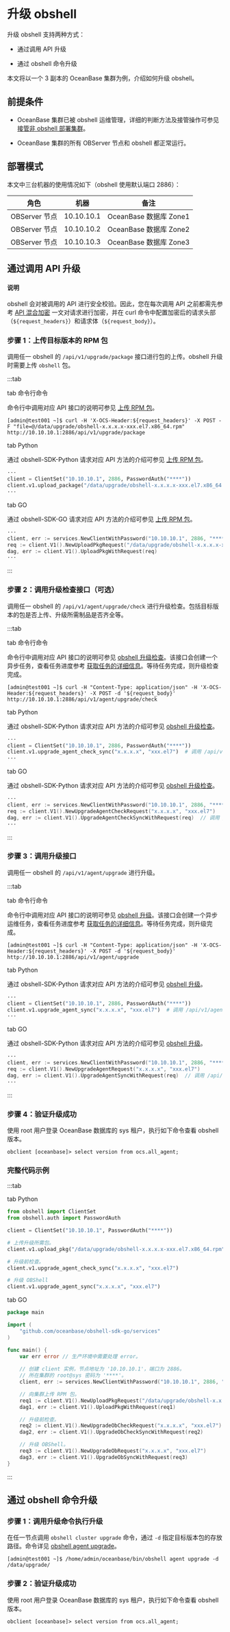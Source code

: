 # 升级 obshell

升级 obshell 支持两种方式：

- 通过调用 API 升级

- 通过 obshell 命令升级

本文将以一个 3 副本的 OceanBase 集群为例，介绍如何升级 obshell。

## 前提条件

- OceanBase 集群已被 obshell 运维管理，详细的判断方法及接管操作可参见 [接管非 obshell 部署集群](300.take-over-non-obshell-deployed-clusters.md)。

- OceanBase 集群的所有 OBServer 节点和 obshell 都正常运行。

## 部署模式

本文中三台机器的使用情况如下（obshell 使用默认端口 2886）：

| 角色 | 机器 | 备注 |
| --- | --- | --- |
| OBServer 节点 | 10.10.10.1 | OceanBase 数据库 Zone1 |
| OBServer 节点 | 10.10.10.2 | OceanBase 数据库 Zone2 |
| OBServer 节点 | 10.10.10.3 | OceanBase 数据库 Zone3 |

## 通过调用 API 升级

<main id="notice" type='explain'>
  <h4>说明</h4>
  <p>obshell 会对被调用的 API 进行安全校验。因此，您在每次调用 API 之前都需先参考 <a href='../400.obshell-api-reference/200.api-hybrid-encryption.md'>API 混合加密</a> 一文对请求进行加密，并在 curl 命令中配置加密后的请求头部（<code>${request_headers}</code>）和请求体（<code>${request_body}</code>）。</p>
</main>

### 步骤 1：上传目标版本的 RPM 包

调用任一 obshell 的 `/api/v1/upgrade/package` 接口进行包的上传。obshell 升级时需要上传 `obshell` 包。

:::tab

tab 命令行命令

命令行中调用对应 API 接口的说明可参见 [上传 RPM 包](../400.obshell-api-reference/900.upload-rpm.md)。

```shell
[admin@test001 ~]$ curl -H 'X-OCS-Header:${request_headers}' -X POST -F "file=@/data/upgrade/obshell-x.x.x.x-xxx.el7.x86_64.rpm" http://10.10.10.1:2886/api/v1/upgrade/package
```

tab Python

通过 obshell-SDK-Python 请求对应 API 方法的介绍可参见 [上传 RPM 包](../500.obshell-sdk-reference/100.python/900.upload-rpm-of-python.md)。

```python
···
client = ClientSet("10.10.10.1", 2886, PasswordAuth("****"))
client.v1.upload_package("/data/upgrade/obshell-x.x.x.x-xxx.el7.x86_64.rpm")  # 调用 /api/v1/upgrade/package
···
```

tab GO

通过 obshell-SDK-GO 请求对应 API 方法的介绍可参见 [上传 RPM 包](../500.obshell-sdk-reference/200.go/900.upload-rpm-of-go.md)。

```go
···
client, err := services.NewClientWithPassword("10.10.10.1", 2886, "****")
req := client.V1().NewUploadPkgRequest("/data/upgrade/obshell-x.x.x.x-xxx.el7.x86_64.rpm")  // 调用 /api/v1/upgrade/package
dag, err := client.V1().UploadPkgWithRequest(req)
···
```

:::

### 步骤 2：调用升级检查接口（可选）

调用任一 obshell 的 `/api/v1/agent/upgrade/check` 进行升级检查。包括目标版本的包是否上传、升级所需制品是否齐全等。

:::tab

tab 命令行命令

命令行中调用对应 API 接口的说明可参见 [obshell 升级检查](../400.obshell-api-reference/1000.agent-upgrade-check.md)。该接口会创建一个异步任务，查看任务进度参考 [获取任务的详细信息](../400.obshell-api-reference/2000.get-dag-detail.md)。等待任务完成，则升级检查完成。

```shell
[admin@test001 ~]$ curl -H "Content-Type: application/json" -H 'X-OCS-Header:${request_headers}' -X POST -d '${request_body}' http://10.10.10.1:2886/api/v1/agent/upgrade/check
```

tab Python

通过 obshell-SDK-Python 请求对应 API 方法的介绍可参见 [obshell 升级检查](../500.obshell-sdk-reference/100.python/1000.agent-upgrade-check-of-python.md)。

```python
···
client = ClientSet("10.10.10.1", 2886, PasswordAuth("****"))
client.v1.upgrade_agent_check_sync("x.x.x.x", "xxx.el7")  # 调用 /api/v1/agent/upgrade/check
···
```

tab GO

通过 obshell-SDK-Python 请求对应 API 方法的介绍可参见 [obshell 升级检查](../500.obshell-sdk-reference/200.go/1000.agent-upgrade-check-of-go.md)。

```go
···
client, err := services.NewClientWithPassword("10.10.10.1", 2886, "****")
req := client.V1().NewUpgradeAgentCheckRequest("x.x.x.x", "xxx.el7")
dag, err := client.V1().UpgradeAgentCheckSyncWithRequest(req)  // 调用 /api/v1/agent/upgrade/check
···
```

:::

### 步骤 3：调用升级接口

调用任一 obshell 的 `/api/v1/agent/upgrade` 进行升级。

:::tab

tab 命令行命令

命令行中调用对应 API 接口的说明可参见 [obshell 升级](../400.obshell-api-reference/1200.upgrade-agent.md)。该接口会创建一个异步运维任务，查看任务进度参考 [获取任务的详细信息](../400.obshell-api-reference/2000.get-dag-detail.md)。等待任务完成，则升级完成。

```shell
[admin@test001 ~]$ curl -H "Content-Type: application/json" -H 'X-OCS-Header:${request_headers}' -X POST -d '${request_body}' http://10.10.10.1:2886/api/v1/agent/upgrade
```

tab Python

通过 obshell-SDK-Python 请求对应 API 方法的介绍可参见 [obshell 升级](../500.obshell-sdk-reference/100.python/1200.upgrade-agent-of-python.md)。

```python
···
client = ClientSet("10.10.10.1", 2886, PasswordAuth("****"))
client.v1.upgrade_agent_sync("x.x.x.x", "xxx.el7")  # 调用 /api/v1/agent/upgrade
···
```

tab GO

通过 obshell-SDK-Python 请求对应 API 方法的介绍可参见 [obshell 升级](../500.obshell-sdk-reference/200.go/1200.upgrade-agent-of-go.md)。

```go
···
client, err := services.NewClientWithPassword("10.10.10.1", 2886, "****")
req := client.V1().NewUpgradeAgentRequest("x.x.x.x", "xxx.el7")
dag, err := client.V1().UpgradeAgentSyncWithRequest(req)  // 调用 /api/v1/agent/upgrade
···
```

:::

### 步骤 4：验证升级成功

使用 root 用户登录 OceanBase 数据库的 sys 租户，执行如下命令查看 obshell 版本。

```shell
obclient [oceanbase]> select version from ocs.all_agent;
```

### 完整代码示例

:::tab

tab Python

```python
from obshell import ClientSet
from obshell.auth import PasswordAuth

client = ClientSet("10.10.10.1", PasswordAuth("****"))

# 上传升级所需包。
client.v1.upload_pkg("/data/upgrade/obshell-x.x.x.x-xxx.el7.x86_64.rpm")

# 升级前检查。
client.v1.upgrade_agent_check_sync("x.x.x.x", "xxx.el7")

# 升级 OBShell
client.v1.upgrade_agent_sync("x.x.x.x", "xxx.el7")
```

tab GO

```go
package main

import (
    "github.com/oceanbase/obshell-sdk-go/services"
)

func main() {
    var err error // 生产环境中需要处理 error。
    
    // 创建 client 实例，节点地址为 '10.10.10.1'，端口为 2886。
    // 所在集群的 root@sys 密码为 '****'。
    client, err := services.NewClientWithPassword("10.10.10.1", 2886, "***")

    // 向集群上传 RPM 包。
    req1 := client.V1().NewUploadPkgRequest("/data/upgrade/obshell-x.x.x.x-xxx.el7.x86_64.rpm")
    dag1, err := client.V1().UploadPkgWithRequest(req1)

    // 升级前检查。
    req2 := client.V1().NewUpgradeObCheckRequest("x.x.x.x", "xxx.el7")
    dag2, err := client.V1().UpgradeObCheckSyncWithRequest(req2)

    // 升级 OBShell。
    req3 := client.V1().NewUpgradeObRequest("x.x.x.x", "xxx.el7")
    dag3, err := client.V1().UpgradeObSyncWithRequest(req3)
}
```

:::

## 通过 obshell 命令升级

### 步骤 1：调用升级命令执行升级

在任一节点调用 `obshell cluster upgrade` 命令，通过 `-d` 指定目标版本包的存放路径。命令详见 [obshell agent upgrade](../300.obshell-clients/100.agent-commands.md)。

```shell
[admin@test001 ~]$ /home/admin/oceanbase/bin/obshell agent upgrade -d /data/upgrade/
```

### 步骤 2：验证升级成功

使用 root 用户登录 OceanBase 数据库的 sys 租户，执行如下命令查看 obshell 版本。

```shell
obclient [oceanbase]> select version from ocs.all_agent;
```
